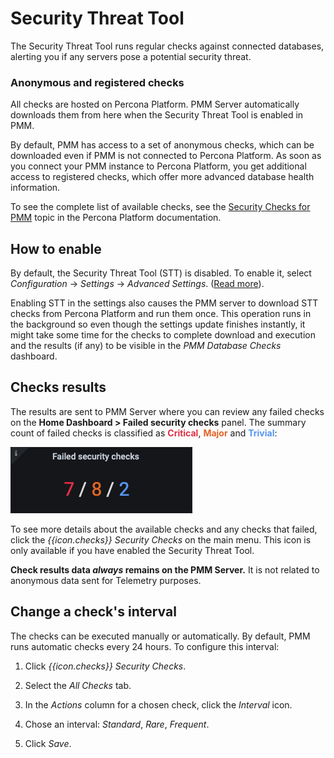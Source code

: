 # Security Threat Tool

The Security Threat Tool runs regular checks against connected databases, alerting you if any servers pose a potential security threat.

### Anonymous and registered checks
All checks are hosted on Percona Platform. PMM Server automatically downloads them from here when the Security Threat Tool is enabled in PMM. 

By default, PMM has access to a set of anonymous checks, which can be downloaded even if PMM is not connected to Percona Platform. 
As soon as you connect your PMM instance to Percona Platform, you get additional access to registered checks, which offer more advanced database health information.

​To see the complete list of available checks, see the [Security Checks for PMM](https://docs.percona.com/percona-platform/checks.html) topic in the Percona Platform documentation.  


## How to enable

By default, the Security Threat Tool (STT) is disabled. To enable it, select <i class="uil uil-cog"></i> *Configuration* → <i class="uil uil-setting"></i> *Settings* → *Advanced Settings*. ([Read more](../how-to/configure.md#advanced-settings)).

Enabling STT in the settings also causes the PMM server to download STT checks from Percona Platform and run them once. This operation runs in the background so even though the settings update finishes instantly, it might take some time for the checks to complete download and execution and the results (if any) to be visible in the *PMM Database Checks* dashboard.

## Checks results
The results are sent to PMM Server where you can review any failed checks on the **Home Dashboard > Failed security checks** panel. The summary count of failed checks is classified as <b style="color:#e02f44;">Critical</b>, <b style="color:#e36526;">Major</b> and <b style="color:#5794f2;">Trivial</b>:

![!Failed security checks panel](../_images/PMM_Home_Dashboard_Panels_Failed_Security_Checks.jpg)

To see more details about the available checks and any checks that failed, click the *{{icon.checks}} Security Checks* on the main menu. This icon is only available if you have enabled the Security Threat Tool.

**Check results data *always* remains on the PMM Server.** It is not related to anonymous data sent for Telemetry purposes.

## Change a check's interval
The checks can be executed manually or automatically. By default, PMM runs automatic checks every 24 hours. To configure this interval:


1. Click *{{icon.checks}} Security Checks*.

2. Select the *All Checks* tab.

3. In the *Actions* column for a chosen check, click the <i class="uil uil-history"></i> *Interval* icon.

4. Chose an interval: *Standard*, *Rare*, *Frequent*.

5. Click *Save*.

